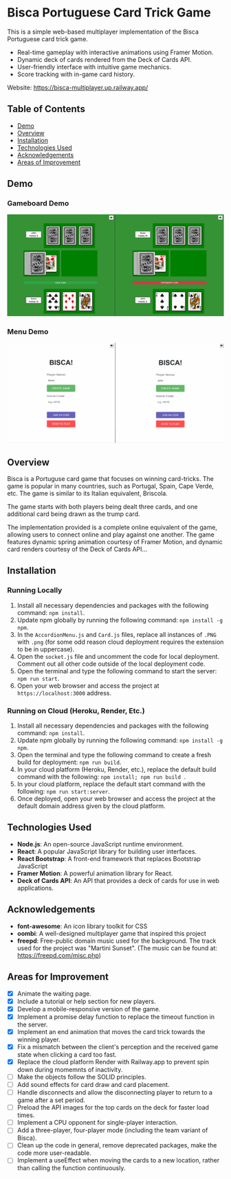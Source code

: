 # Bisca Portuguese Card Trick Game

This is a simple web-based multiplayer implementation of the Bisca Portuguese card trick game.

- Real-time gameplay with interactive animations using Framer Motion.
- Dynamic deck of cards rendered from the Deck of Cards API.
- User-friendly interface with intuitive game mechanics.
- Score tracking with in-game card history.

Website: https://bisca-multiplayer.up.railway.app/

## Table of Contents
- [Demo](#demo)
- [Overview](#overview)
- [Installation](#installation)
- [Technologies Used](#technologies-used)
- [Acknowledgements](#acknowledgements)
- [Areas of Improvement](#areas-for-improvement)

## Demo

### Gameboard Demo

![](demoGif.gif)

### Menu Demo

![](demoGifMenu.gif)

## Overview
Bisca is a Portuguse card game that focuses on winning card-tricks. The game
is popular in many countries, such as Portugal, Spain, Cape Verde, etc. The game is similar to its Italian equivalent, Briscola.

The game starts with both players being dealt three cards, and one additional card being drawn as the trump card. 

The implementation provided is a complete online equivalent of the game, allowing users to connect online and play against one another. The game features dynamic spring animation courtesy of Framer Motion, and dynamic card renders courtesy of the Deck of Cards API...

## Installation

### Running Locally

1. Install all necessary dependencies and packages with the following command: `npm install`. 
2. Update npm globally by running the following command: `npm install -g npm`.
3. In the `AccordionMenu.js` and `Card.js` files, replace all instances of `.PNG` with `.png` (for some odd reason cloud deployment requires the extension to be in uppercase).
4. Open the `socket.js` file and uncomment the code for local deployment. Comment out all other code outside of the local deployment code.
5. Open the terminal and type the following command to start the server: `npm run start`.
6. Open your web browser and access the project at `https://localhost:3000` address.

### Running on Cloud (Heroku, Render, Etc.)

1. Install all necessary dependencies and packages with the following command: `npm install`. 
2. Update npm globally by running the following command: `npm install -g npm`.
3. Open the terminal and type the following command to create a fresh build for deployment:  `npm run build`.
4. In your cloud platform (Heroku, Render, etc.), replace the default build command with the following:  `npm install; npm run build `.
5. In your cloud platform, replace the default start command with the following: `npm run start:server`.
6. Once deployed, open your web browser and access the project at the default domain address given by the cloud platform.

## Technologies Used
- **Node.js**: An open-source JavaScript runtime environment.
- **React**: A popular JavaScript library for building user interfaces.
- **React Bootstrap**: A front-end framework that replaces Bootstrap JavaScript
- **Framer Motion**: A powerful animation library for React.
- **Deck of Cards API**: An API that provides a deck of cards for use in web applications.

## Acknowledgements
- **font-awesome**: An icon library toolkit for CSS
- **oombi**: A well-designed multiplayer game that inspired this project
- **freepd**: Free-public domain music used for the background. The track used for the project was "Martini Sunset". (The music can be found at: https://freepd.com/misc.php)

## Areas for Improvement
- [X] Animate the waiting page.
- [X] Include a tutorial or help section for new players.
- [X] Develop a mobile-responsive version of the game.
- [X] Implement a promise delay function to replace the timeout function in the server.
- [X] Implement an end animation that moves the card trick towards the winning player.
- [X] Fix a mismatch between the client's perception and the received game state when clicking a card too fast.
- [X] Replace the cloud platform Render with Railway.app to prevent spin down during momemnts of inactivity.
- [ ] Make the objects follow the SOLID principles. 
- [ ] Add sound effects for card draw and card placement.
- [ ] Handle disconnects and allow the disconnecting player to return to a game after a set period.
- [ ] Preload the API images for the top cards on the deck for faster load times.
- [ ] Implement a CPU opponent for single-player interaction.
- [ ] Add a three-player, four-player mode (including the team variant of Bisca).
- [ ] Clean up the code in general, remove deprecated packages, make the code more user-readable.
- [ ] Implement a useEffect when moving the cards to a new location, rather than calling the function continuously. 

